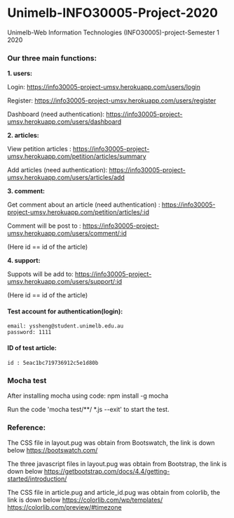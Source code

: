 # Unimelb-INFO30005-Project-2020
Unimelb-Web Information Technologies (INFO30005)-project-Semester 1 2020

### Our three main functions:

**1.  users:** 

Login: https://info30005-project-umsv.herokuapp.com/users/login
    
Register: https://info30005-project-umsv.herokuapp.com/users/register
    
Dashboard (need authentication): https://info30005-project-umsv.herokuapp.com/users/dashboard


**2.  articles:** 

View petition articles : https://info30005-project-umsv.herokuapp.com/petition/articles/summary

Add articles (need authentication): https://info30005-project-umsv.herokuapp.com/users/articles/add

**3.  comment:**

Get comment about an article (need authentication) : https://info30005-project-umsv.herokuapp.com/petition/articles/:id

Comment will be post to : https://info30005-project-umsv.herokuapp.com/users/comment/:id

(Here id == id of the article)

**4.  support:**

Suppots will  be add to: https://info30005-project-umsv.herokuapp.com/users/support/:id

(Here id == id of the article)

#### Test account for authentication(login):
        
    email: yssheng@student.unimelb.edu.au
    password: 1111
        
#### ID of test article: 
    id : 5eac1bc719736912c5e1d80b
    
### Mocha test

After installing mocha using code: npm install -g mocha

Run the code 'mocha test/**/    *.js --exit' to start the test.    
    
### Reference:

The CSS file in layout.pug was obtain from Bootswatch, the link is down below
https://bootswatch.com/

The three javascript files in layout.pug was obtain from Bootstrap, the link is down below
https://getbootstrap.com/docs/4.4/getting-started/introduction/

The CSS file in article.pug and article_id.pug was obtain from colorlib, the link is down below
https://colorlib.com/wp/templates/
https://colorlib.com/preview/#timezone